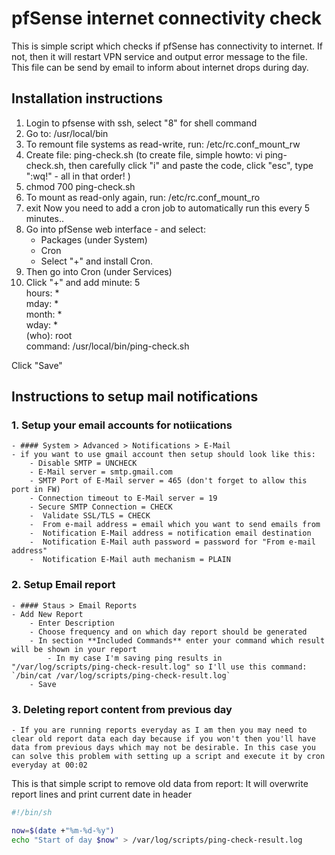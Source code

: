 # pfSense internet connectivity check

This is simple script which checks if pfSense has connectivity to internet.
If not, then it will restart VPN service and output error message to the file.
This file can be send by email to inform about internet drops during day.



## Installation instructions

1. Login to pfsense with ssh, select "8" for shell command
2. Go to: /usr/local/bin
3. To remount file systems as read-write, run: /etc/rc.conf_mount_rw
4. Create file: ping-check.sh (to create file, simple howto: vi ping-check.sh, then carefully click "i" and paste the code, click "esc", type ":wq!" - all in that order! )
5. chmod 700 ping-check.sh
6. To mount as read-only again, run: /etc/rc.conf_mount_ro
7. exit
Now you need to add a cron job to automatically run this every 5 minutes..
8. Go into pfSense web interface - and select:
	-   Packages (under System)
	-   Cron
	-   Select "+" and install Cron.
9. Then go into Cron (under Services)
10. Click "+" and add
minute: 5  
hours: *  
mday: *  
month: *  
wday: *  
(who): root  
command: /usr/local/bin/ping-check.sh

Click "Save"


## Instructions to setup mail notifications
### 1. Setup your email accounts for notiications
	- #### System > Advanced > Notifications > E-Mail
	- if you want to use gmail account then setup should look like this:
		- Disable SMTP = UNCHECK
		- E-Mail server = smtp.gmail.com
		- SMTP Port of E-Mail server = 465 (don't forget to allow this port in FW)
		- Connection timeout to E-Mail server = 19
		- Secure SMTP Connection = CHECK
		-  Validate SSL/TLS = CHECK
		-  From e-mail address = email which you want to send emails from
		-  Notification E-Mail address = notification email destination
		-  Notification E-Mail auth password = password for "From e-mail address"
		-  Notification E-Mail auth mechanism = PLAIN
### 2. Setup Email report
	- #### Staus > Email Reports
	- Add New Report
		- Enter Description
		- Choose frequency and on which day report should be generated
		- In section **Included Commands** enter your command which result will be shown in your report
			- In my case I'm saving ping results in "/var/log/scripts/ping-check-result.log" so I'll use this command: `/bin/cat /var/log/scripts/ping-check-result.log`
		- Save
### 3. Deleting report content from previous day
	- If you are running reports everyday as I am then you may need to clear old report data each day because if you won't then you'll have data from previous days which may not be desirable. In this case you can solve this problem with setting up a script and execute it by cron everyday at 00:02

This is that simple script to remove old data from report:
It will overwrite report lines and print current date in header
``` bash
#!/bin/sh

now=$(date +"%m-%d-%y")
echo "Start of day $now" > /var/log/scripts/ping-check-result.log
```
